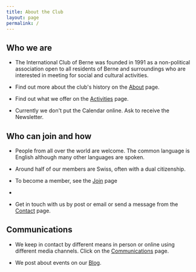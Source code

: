 ---title: About the Clublayout: pagepermalink: /---## Who we are
- The International Club of Berne was founded in 1991 as a non-political association open to all residents of Berne and surroundings who are interested in meeting for social and cultural activities. 

- Find out more about the club's history on the [About](/about/) page.

- Find out what we offer on the [Activities](/activities/) page.

- Currently we don't put the Calendar online. Ask to receive the Newsletter. 

## Who can join and how
- People from all over the world are welcome. The common language is English although many other languages are spoken.
- Around half of our members are Swiss, often with a dual citizenship.

- To become a member, see the [Join](/join/) page

- 

- Get in touch with us by post or email or send a message from the [Contact](/contact-2/) page.

## Communications
- We keep in contact by different means in person or online using different media channels. Click on the [Communications](/activities/) page.

- We post about events on our [Blog](/blog/). 




